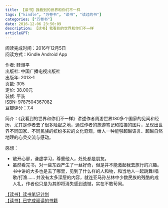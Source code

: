 ```yaml
---
title: 【读书】我看到的世界和你们不一样
tags: ["kindle", "万卷书", "读书", "读过的书"]
categories: ["万卷书"]
date: 2016-12-06 23:50:09
description: 【读书】我看到的世界和你们不一样
articleGPT: 
---
```


阅读完成时间：2016年12月5日  
阅读方式：Kindle Android App  
  
作者: 眭澔平  
出版社: 中国广播电视出版社  
出版年: 2013-1  
页数: 305  
定价: 38.00元  
装帧: 平装  
ISBN: 9787504367082  
豆瓣评分：7.4

简介：《我看到的世界和你们不一样》讲述作者周游世界180多个国家的见闻和经历，尤其是作者去了很多险密之地，通过作者的旅游笔记和拍摄的图片，呈现出世界不同国家、不同民族的缤纷多彩的文化奇观，给人一种能够超越语言、超越自然地理的心灵交流与感动。

感想：

  * 敞开心扉，谦虚学习，尊重他人，处处都是朋友。
  * 虽然看完书，对一些东西产生了一丝好奇，但是并不能激起我去旅行的兴趣。书中讲的大多也是去了哪里，见到了什么样的人和物，和当地人一起跳舞/唱歌/打渔…… 并没有太多深层的内容，就连亚马孙丛林中少数民族的残酷的成人礼，作者也只是为其即将消失感到遗憾，实在不敢苟同。

[【读书】读书笔记计划](./2016-11-14-reading-plan.md)  
[【读书】已完成阅读的书籍](./2017-03-15-reading-done.md)
